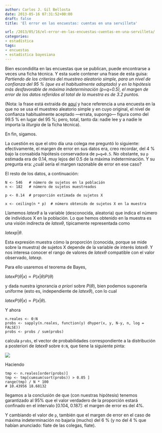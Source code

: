 ```yaml
---
author: Carlos J. Gil Bellosta
date: 2013-05-16 07:31:52+00:00
draft: false
title: 'El error en las encuestas: cuentas en una servilleta'

url: /2013/05/16/el-error-en-las-encuestas-cuentas-en-una-servilleta/
categories:
- estadística
tags:
- encuestas
- estadística bayesiana
---
```


Bien escondidita en las encuestas que se publican, puede encontrarse a veces una ficha técnica. Y esta suele contener una frase de esta guisa: _Partiendo de los criterios del muestreo aleatorio simple, para un nivel de confianza del 95 % (que es el habitualmente adoptado) y en la hipótesis más desfavorable de máxima indeterminación (p=q=0.5), el margen de error de los datos referidos al total de la muestra es de 3.2 puntos._

(Nota: la frase está extraída de [aquí](http://blogs.elpais.com/metroscopia/2013/05/barometro-electoral-mayo-2013.html) y hace referencia a una encuesta en la que no se usa el muestreo aleatorio simple y en cuyo original, el nivel de confianza habitualmente aceptado —errata, supongo— figura como del 99.5 % en lugar del 95 %; pero, total, tanto da: nadie lee y a nadie le importa la _liturgia_ de la ficha técnica).

En fin, sigamos.

La cuestión es que el otro día una colega me preguntó lo siguiente: efectivamente, el margen de error en sus datos era, creo recordar, del 4 % bajo la consabida hipótesis conservadora de `p=q=0.5`. No obstante, su `p` estimada era de 0.14, muy lejos del 0.5 de la máxima indeterminación. Y su pregunta era: ¿cuál sería el margen razonable de error en ese caso?

El resto de los datos, a continuación:








    N <- 546   # número de sujetos en la población
    n <- 182   # número de sujetos muestreados

    p <- 0.14  # proporción estimada de sujetos X

    x <- ceiling(n * p)  # número obtenido de sujetos X en la muestra








Llamemos $latex \theta$ a la variable (desconocida, aleatoria) que indica el número de individuos X en la población. Lo que hemos obtenido en la muestra es una visión indirecta de $latex \theta$, típicamente representada como


$latex p | \theta.$


Esta expresión muestra cómo la proporción (conocida, porque se mide sobre la muestra) de sujetos X depende de la variable de interés $latex \theta$. Y nos interesa conocer el rango de valores de $latex \theta$ compatible con el valor observado, $latex p$.

Para ello usaremos el teorema de Bayes,


$latex P(\theta | x) \propto P(x | \theta) P(\theta)$


y dada nuestra ignorancia _a priori_ sobre $P(\theta)$, bien podemos suponerla uniforme (esto es, independiente de $latex \theta$), con lo cual


$latex P(\theta | x) \propto P(x | \theta).$


Y ahora








    n.reales <- 0:N
    probs <- sapply(n.reales, function(y) dhyper(x, y, N-y, n, log = FALSE))
    probs <- probs / sum(probs)








calcula `probs`, el vector de probabilidades correspondiente a la distribución a posteriori de $latex \theta$ sobre `0:N`, que tiene la siguiente pinta:

[![](/wp-uploads/2013/05/distr_posteriori_encuesta.png)
](/wp-uploads/2013/05/distr_posteriori_encuesta.png)

Haciendo








    tmp <- n.reales[order(probs)]
    tmp <- tmp[cumsum(sort(probs)) > 0.05 ]
    range(tmp) / N * 100
    # 10.43956 18.68132








llegamos a la conclusión de que (con nuestras hipótesis) tenemos garantizado al 95% que el valor verdadero de la proporción estará confinado en el intervalo [0.104, 0.187]: el margen de error es del 4%.

Y cambiando el valor de `p`, también que el margen de error en el caso de máxima indeterminación no bajaría (mucho) del 6 % (y no del 4 % que habían anunciado: fíate de las colegas, fíate).
